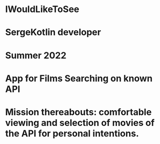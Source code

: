 # IWouldLikeToSee
# SergeKotlin developer
# Summer 2022
# App for Films Searching on known API
# Mission thereabouts: comfortable viewing and selection of movies of the API for personal intentions.
#
